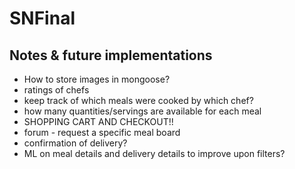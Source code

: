 # SNFinal
## Notes & future implementations
* How to store images in mongoose?
* ratings of chefs
* keep track of which meals were cooked by which chef?
* how many quantities/servings are available for each meal
* SHOPPING CART AND CHECKOUT!!
* forum - request a specific meal board
* confirmation of delivery?
* ML on meal details and delivery details to improve upon filters?
